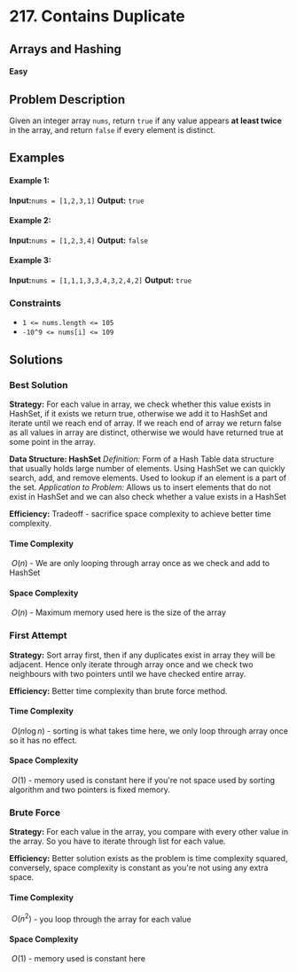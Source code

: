 # 217. Contains Duplicate
## Arrays and Hashing
#### Easy

## Problem Description
Given an integer array `nums`, return `true` if any value appears **at least twice** in the array, and return `false` if every element is distinct.

## Examples

#### Example 1:
**Input:**`nums = [1,2,3,1]`
**Output:** `true`

#### Example 2:
**Input:**`nums = [1,2,3,4]`
**Output:** `false`

#### Example 3:
**Input:**`nums = [1,1,1,3,3,4,3,2,4,2]`
**Output:** `true`

### Constraints
- `1 <= nums.length <= 105`
- `-10^9 <= nums[i] <= 109`


## Solutions

### Best Solution
**Strategy:** For each value in array, we check whether this value exists in HashSet, if it exists we return true, otherwise we add it to HashSet and iterate until we reach end of array. If we reach end of array we return false as all values in array are distinct, otherwise we would have returned true at some point in the array.

**Data Structure: HashSet** 
*Definition:* Form of a Hash Table data structure that usually holds large number of elements. Using HashSet we can quickly search, add, and remove elements. Used to lookup if an element is a part of the set.
*Application to Problem:* Allows us to insert elements that do not exist in HashSet and we can also check whether a value exists in a HashSet

**Efficiency:** Tradeoff - sacrifice space complexity to achieve better time complexity.

#### Time Complexity
$\ O(n)$ - We are only looping through array once as we check and add to HashSet

#### Space Complexity
$\ O(n)$ - Maximum memory used here is the size of the array


### First Attempt
**Strategy:** Sort array first, then if any duplicates exist in array they will be adjacent. Hence only iterate through array once and we check two neighbours with two pointers until we have checked entire array.

**Efficiency:** Better time complexity than brute force method.

#### Time Complexity
$\ O(n\log n)$ - sorting is what takes time here, we only loop through array once so it has no effect.

#### Space Complexity
$\ O(1)$ - memory used is constant here if you're not space used by sorting algorithm and two pointers is fixed memory.


### Brute Force
**Strategy:** For each value in the array, you compare with every other value in the array. So you have to iterate through list for each value.

**Efficiency:** Better solution exists as the problem is time complexity squared, conversely, space complexity is constant as you're not using any extra space.

#### Time Complexity
$\ O(n^2)$ - you loop through the array for each value

#### Space Complexity
$\ O(1)$ - memory used is constant here